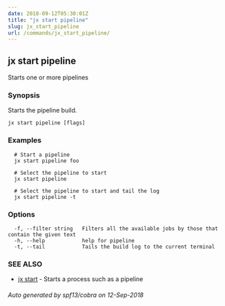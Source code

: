 ```yaml
---
date: 2018-09-12T05:30:01Z
title: "jx start pipeline"
slug: jx_start_pipeline
url: /commands/jx_start_pipeline/
---
```

## jx start pipeline

Starts one or more pipelines

### Synopsis

Starts the pipeline build.

```
jx start pipeline [flags]
```

### Examples

```
  # Start a pipeline
  jx start pipeline foo
  
  # Select the pipeline to start
  jx start pipeline
  
  # Select the pipeline to start and tail the log
  jx start pipeline -t
```

### Options

```
  -f, --filter string   Filters all the available jobs by those that contain the given text
  -h, --help            help for pipeline
  -t, --tail            Tails the build log to the current terminal
```

### SEE ALSO

* [jx start](/commands/jx_start/)	 - Starts a process such as a pipeline

###### Auto generated by spf13/cobra on 12-Sep-2018
